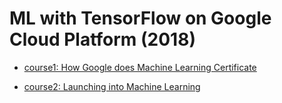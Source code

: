 # ML with TensorFlow on Google Cloud Platform (2018)

- [course1:  How Google does Machine Learning Certificate]()

- [course2:  Launching into Machine Learning]()
